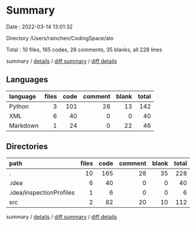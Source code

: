 # Summary

Date : 2022-03-14 13:01:32

Directory /Users/rainchen/CodingSpace/ato

Total : 10 files,  165 codes, 28 comments, 35 blanks, all 228 lines

summary / [details](details.md) / [diff summary](diff.md) / [diff details](diff-details.md)

## Languages
| language | files | code | comment | blank | total |
| :--- | ---: | ---: | ---: | ---: | ---: |
| Python | 3 | 101 | 28 | 13 | 142 |
| XML | 6 | 40 | 0 | 0 | 40 |
| Markdown | 1 | 24 | 0 | 22 | 46 |

## Directories
| path | files | code | comment | blank | total |
| :--- | ---: | ---: | ---: | ---: | ---: |
| . | 10 | 165 | 28 | 35 | 228 |
| .idea | 6 | 40 | 0 | 0 | 40 |
| .idea/inspectionProfiles | 1 | 6 | 0 | 0 | 6 |
| src | 2 | 82 | 20 | 10 | 112 |

summary / [details](details.md) / [diff summary](diff.md) / [diff details](diff-details.md)